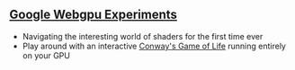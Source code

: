 ## [Google Webgpu Experiments](/blogs/webgpu)
* Navigating the interesting world of shaders for the first time ever
* Play around with an interactive [Conway's Game of Life](/blogs/webgpu) running entirely on your GPU